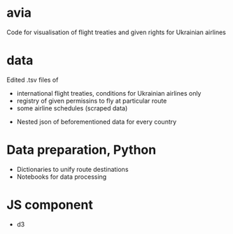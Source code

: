 # avia
Code for visualisation of flight treaties and given rights for Ukrainian airlines

# data
Edited .tsv files of
- international flight treaties, conditions for Ukrainian airlines only
- registry of given permissins to fly at particular route
- some airline schedules (scraped data)

+ Nested json of beforementioned data for every country

# Data preparation, Python
- Dictionaries to unify route destinations
- Notebooks for data processing

# JS component
- d3
